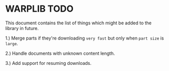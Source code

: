 # WARPLIB TODO

This document contains the list of things which might be added to the library in future.

1.) Merge parts if they're downloading `very fast` but only when `part size` is `large`.

2.) Handle documents with unknown content length.

3.) Add support for resuming downloads.


